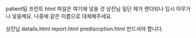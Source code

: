 patient팀 프런트 html 파일은 여기에 넣을 것
상진님 일단 제가 렌더되나 임시 아무거나 넣을께요. 나중에  같은 이름으로 대체해주세요.

상진님 details.html report.html prediscrption.html 만드셔야 합니다.